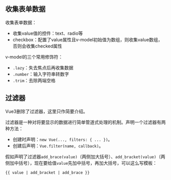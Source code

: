 
## 收集表单数据

收集表单数据：
- 收集value值的控件：text、radio等
- checkbox：配置了value属性且v-model初始值为数组，则收集value数组，否则会收集checked属性

v-model的三个常用修饰符：
- `.lazy`：失去焦点后再收集数据
- `.number`：输入字符串转数字
- `.trim`：去除两端空格

## 过滤器

Vue3删除了过滤器，这里只作简要介绍。

过滤器是一种对将要显示的数据进行简单管道式处理的机制。声明一个过滤器有两种方法：
- 创建时声明：`new Vue(..., filters: { ... })`。
- 创建后声明：`Vue.filter(name, callback)`。

假如声明了过滤器`add_brace(value)`（两侧加大括号）、`add_bracket(value)`（两侧加中括号），现在要给值`value`先加中括号，再加大括号，可以这么写模板：

```html
{{ value | add_bracket | add_brace }}
```